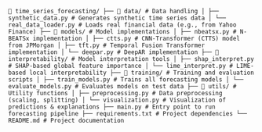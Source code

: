 <pre><code>📁 time_series_forecasting/ ├── 📁 data/ # Data handling │ ├── synthetic_data.py # Generates synthetic time series data │ └── real_data_loader.py # Loads real financial data (e.g., from Yahoo Finance) ├── 📁 models/ # Model implementations │ ├── nbeatsx.py # N-BEATSx implementation │ ├── ctts.py # CNN-Transformer (CTTS) model from JPMorgan │ ├── tft.py # Temporal Fusion Transformer implementation │ └── deepar.py # DeepAR implementation ├── 📁 interpretability/ # Model interpretation tools │ ├── shap_interpret.py # SHAP-based global feature importance │ └── lime_interpret.py # LIME-based local interpretability ├── 📁 training/ # Training and evaluation scripts │ ├── train_models.py # Trains all forecasting models │ └── evaluate_models.py # Evaluates models on test data ├── 📁 utils/ # Utility functions │ ├── preprocessing.py # Data preprocessing (scaling, splitting) │ └── visualization.py # Visualization of predictions & explanations ├── main.py # Entry point to run forecasting pipeline ├── requirements.txt # Project dependencies └── README.md # Project documentation </code></pre>